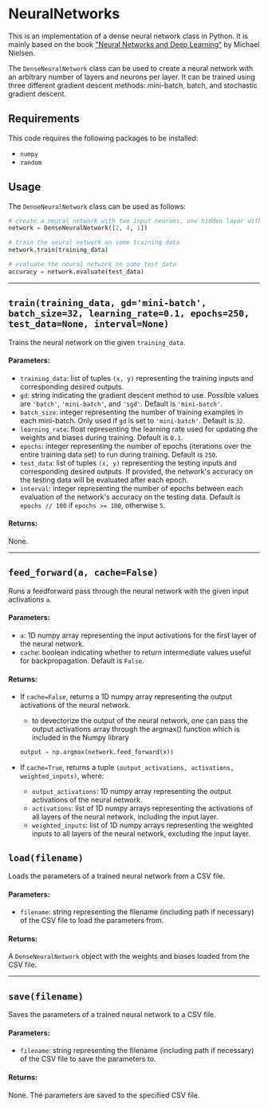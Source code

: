 # NeuralNetworks

This is an implementation of a dense neural network class in Python. It is mainly based on the book ["Neural Networks and Deep Learning"](http://neuralnetworksanddeeplearning.com) by Michael Nielsen.

The `DenseNeuralNetwork` class can be used to create a neural network with an arbitrary number of layers and neurons per layer. It can be trained using three different gradient descent methods: mini-batch, batch, and stochastic gradient descent.

## Requirements

This code requires the following packages to be installed:

- `numpy`
- `random`

## Usage

The `DenseNeuralNetwork` class can be used as follows:

```python
# create a neural network with two input neurons, one hidden layer with four neurons, and one output neuron
network = DenseNeuralNetwork([2, 4, 1])

# train the neural network on some training data
network.train(training_data)

# evaluate the neural network on some test data
accuracy = network.evaluate(test_data)
```

---

## `train(training_data, gd='mini-batch', batch_size=32, learning_rate=0.1, epochs=250, test_data=None, interval=None)`

Trains the neural network on the given `training_data`. 

#### Parameters:
- `training_data`: list of tuples `(x, y)` representing the training inputs and corresponding desired outputs.
- `gd`: string indicating the gradient descent method to use. Possible values are `'batch'`, `'mini-batch'`, and `'sgd'`. Default is `'mini-batch'`.
- `batch_size`: integer representing the number of training examples in each mini-batch. Only used if `gd` is set to `'mini-batch'`. Default is `32`.
- `learning_rate`: float representing the learning rate used for updating the weights and biases during training. Default is `0.1`.
- `epochs`: integer representing the number of epochs (iterations over the entire training data set) to run during training. Default is `250`.
- `test_data`: list of tuples `(x, y)` representing the testing inputs and corresponding desired outputs. If provided, the network's accuracy on the testing data will be evaluated after each epoch.
- `interval`: integer representing the number of epochs between each evaluation of the network's accuracy on the testing data. Default is `epochs // 100` if `epochs >= 100`, otherwise `5`.

#### Returns:
None.

---

## `feed_forward(a, cache=False)`

Runs a feedforward pass through the neural network with the given input activations `a`.

#### Parameters:
- `a`: 1D numpy array representing the input activations for the first layer of the neural network.
- `cache`: boolean indicating whether to return intermediate values useful for backpropagation. Default is `False`.

#### Returns:
- If `cache=False`, returns a 1D numpy array representing the output activations of the neural network.
    - to devectorize the output of the neural network, one can pass the output activations array through the argmax() function which is included in the Numpy library
    ```python
    output = np.argmax(network.feed_forward(x))
    ```

- If `cache=True`, returns a tuple `(output_activations, activations, weighted_inputs)`, where:
    - `output_activations`: 1D numpy array representing the output activations of the neural network.
    - `activations`: list of 1D numpy arrays representing the activations of all layers of the neural network, including the input layer.
    - `weighted_inputs`: list of 1D numpy arrays representing the weighted inputs to all layers of the neural network, excluding the input layer.

## `load(filename)`

Loads the parameters of a trained neural network from a CSV file.

#### Parameters:
- `filename`: string representing the filename (including path if necessary) of the CSV file to load the parameters from.

#### Returns:
A `DenseNeuralNetwork` object with the weights and biases loaded from the CSV file.

---

## `save(filename)`

Saves the parameters of a trained neural network to a CSV file.

#### Parameters:
- `filename`: string representing the filename (including path if necessary) of the CSV file to save the parameters to.

#### Returns:
None. The parameters are saved to the specified CSV file.

